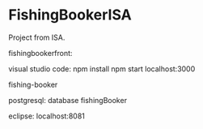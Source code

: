 # FishingBookerISA
Project from ISA.


fishingbookerfront:

visual studio code:
npm install
npm start
localhost:3000

fishing-booker

postgresql: database fishingBooker

eclipse: localhost:8081
